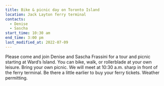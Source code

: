 ```yaml
---
title: Bike & picnic day on Toronto Island
location: Jack Layton ferry terminal
contacts:
  - Denise
  - Sascha
start_time: 10:30 am
end_time: 3:00 pm
last_modified_at: 2022-07-09
---
```


Please come and join Denise and Sascha Frassini for a tour and picnic starting
at Ward’s Island. You can bike, walk, or rollerblade at your own leisure. Bring
your own picnic. We will meet at 10:30 a.m. sharp in front of the ferry
terminal. Be there a little earlier to buy your ferry tickets. Weather
permitting.
